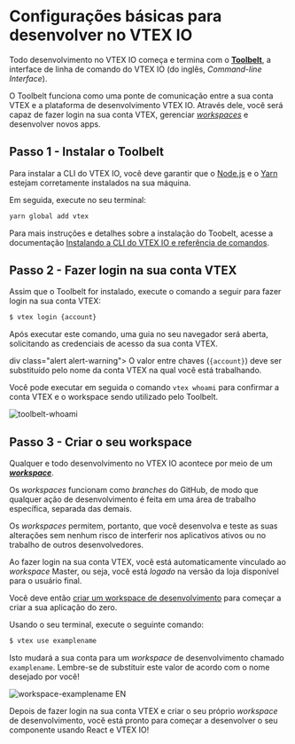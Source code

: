 # Configurações básicas para desenvolver no VTEX IO

Todo desenvolvimento no VTEX IO começa e termina com o [**Toolbelt**](https://vtex.io/docs/concepts/toolbelt/), a interface de linha de comando do VTEX IO (do inglês, *Command-line Interface*). 

O Toolbelt funciona como uma ponte de comunicação entre a sua conta VTEX e a plataforma de desenvolvimento VTEX IO. Através dele, você será capaz de fazer login na sua conta VTEX, gerenciar [*workspaces*](https://vtex.io/docs/concepts/workspace/) e desenvolver novos apps.

## Passo 1 - Instalar o Toolbelt

Para instalar a CLI do VTEX IO, você deve garantir que o [Node.js](https://nodejs.org/) e o [Yarn](https://yarnpkg.com/) estejam corretamente instalados na sua máquina. 

Em seguida, execute no seu terminal:

```sh
yarn global add vtex
```

Para mais instruções e detalhes sobre a instalação do Toobelt, acesse a documentação [Instalando a CLI do VTEX IO e referência de comandos](https://vtex.io/docs/recipes/development/vtex-io-cli-installation-and-command-reference/).

## Passo 2 - Fazer login na sua conta VTEX

Assim que o Toolbelt for instalado, execute o comando a seguir para fazer login na sua conta VTEX:

```sh
$ vtex login {account}
```

Após executar este comando, uma guia no seu navegador será aberta, solicitando as credenciais de acesso da sua conta VTEX.

div class="alert alert-warning">
O valor entre chaves (<code>{account}</code>) deve ser substituído pelo nome da conta VTEX na qual você está trabalhando.
</div>

Você pode executar em seguida o comando `vtex whoami` para confirmar a conta VTEX e o workspace sendo utilizado pelo Toolbelt. 

![toolbelt-whoami](https://user-images.githubusercontent.com/52087100/61886028-517e2780-aed5-11e9-9398-b6d2f3909a50.png)

## Passo 3 - Criar o seu workspace

Qualquer e todo desenvolvimento no VTEX IO acontece por meio de um [***workspace***](https://vtex.io/docs/concepts/workspace/). 

Os *workspaces* funcionam como *branches* do GitHub, de modo que qualquer ação de desenvolvimento é feita em uma área de trabalho específica, separada das demais. 

Os *workspaces* permitem, portanto, que você desenvolva e teste as suas alterações sem nenhum risco de interferir nos aplicativos ativos ou no trabalho de outros desenvolvedores.

Ao fazer login na sua conta VTEX, você está automaticamente vinculado ao *workspace* Master, ou seja, você está *logado* na versão da loja disponível para o usuário final.

Você deve então [criar um workspace de desenvolvimento](https://vtex.io/docs/recipes/development/creating-a-development-workspace/) para começar a criar a sua aplicação do zero. 

Usando o seu terminal, execute o seguinte comando:

```sh
$ vtex use examplename
```

Isto mudará a sua conta para um *workspace* de desenvolvimento chamado `examplename`. Lembre-se de substituir este valor de acordo com o nome desejado por você!

![workspace-examplename EN](https://user-images.githubusercontent.com/52087100/63979000-30899300-ca8e-11e9-9d9d-234e31ac45f7.png)

Depois de fazer login na sua conta VTEX e criar o seu próprio *workspace* de desenvolvimento, você está pronto para começar a desenvolver o seu componente usando React e VTEX IO!
